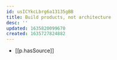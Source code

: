 ```yaml
---
id: usICYkcLbrg6a13135gBB
title: Build products, not architecture
desc: ''
updated: 1635820099670
created: 1635727824882
---
```


- [[p.hasSource]] 
